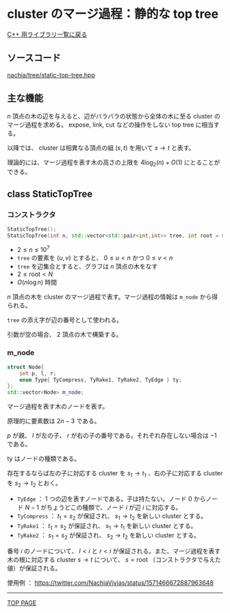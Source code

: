 # cluster のマージ過程：静的な top tree

[C++ 用ライブラリ一覧に戻る](../index.md)

## ソースコード

[nachia/tree/static-top-tree.hpp](https://github.com/NachiaVivias/cp-library/blob/main/Cpp/Include/nachia/tree/static-top-tree.hpp)

## 主な機能

$n$ 頂点の木の辺を与えると、辺がバラバラの状態から全体の木に至る cluster のマージ過程を求める。 expose, link, cut などの操作をしない top tree に相当する。

以降では、 cluster は相異なる頂点の組 $(s,t)$ を用いて $s \rightarrow t$ と表す。

理論的には、マージ過程を表す木の高さの上限を $4\log _ 2(n)+O(1)$ にとることができる。

## class StaticTopTree

### コンストラクタ

```c++
StaticTopTree();
StaticTopTree(int n, std::vector<std::pair<int,int>> tree, int root = 0);
```

- $2 \leq n \leq 10^7$
- `tree` の要素を $(u,v)$ とすると、 $0\leq u\lt n$ かつ $0\leq v \lt n$
- `tree` を辺集合とすると、グラフは $n$ 頂点の木をなす
- $2 \leq \text{root} \lt N$
- $O(n\log n)$ 時間

$n$ 頂点の木を cluster のマージ過程で表す。マージ過程の情報は `m_node` から得られる。

`tree` の添え字が辺の番号として使われる。

引数が空の場合、 $2$ 頂点の木で構築する。

### m_node

```c++
struct Node{
    int p, l, r;
    enum Type{ TyCompress, TyRake1, TyRake2, TyEdge } ty;
};
std::vector<Node> m_node;
```

マージ過程を表す木のノードを表す。

原理的に要素数は $2n-3$ である。

$p$ が親、 $l$ が左の子、 $r$ が右の子の番号である。それぞれ存在しない場合は $-1$ である。

$\text{ty}$ はノードの種類である。

存在するならば左の子に対応する cluster を $s _ 1\rightarrow t _ 1$ 、右の子に対応する cluster を $s _ 2\rightarrow t _ 2$ とおく。

- `TyEdge` ： $1$ つの辺を表すノードである。子は持たない。ノード $0$ からノード $N-1$ がちょうどこの種類で、ノード $i$ が辺 $i$ に対応する。
- `TyCompress` ： $t _ 1=s _ 2$ が保証され、 $s _ 1\rightarrow t _ 2$ を新しい cluster とする。
- `TyRake1` ： $t _ 1=s _ 2$ が保証され、 $s _ 1\rightarrow t _ 1$ を新しい cluster とする。
- `TyRake2` ： $s _ 1=s _ 2$ が保証され、 $s _ 2\rightarrow t _ 2$ を新しい cluster とする。

番号 $i$ のノードについて、 $l\lt i$ と $r\lt i$ が保証される。また、マージ過程を表す木の根に対応する cluster $s\rightarrow t$ について、 $s=\text{root}$ （コンストラクタで与えた値）が保証される。

使用例 ： https://twitter.com/NachiaVivias/status/1571466672887963648

---

[TOP PAGE](https://nachiavivias.github.io/cp-library/)


<script type="text/x-mathjax-config">MathJax.Hub.Config({tex2jax:{inlineMath:[['\$','\$']],processEscapes:true},CommonHTML: {matchFontHeight:false}});</script>
<script type="text/javascript" async src="https://cdnjs.cloudflare.com/ajax/libs/mathjax/2.7.1/MathJax.js?config=TeX-MML-AM_CHTML"></script>
